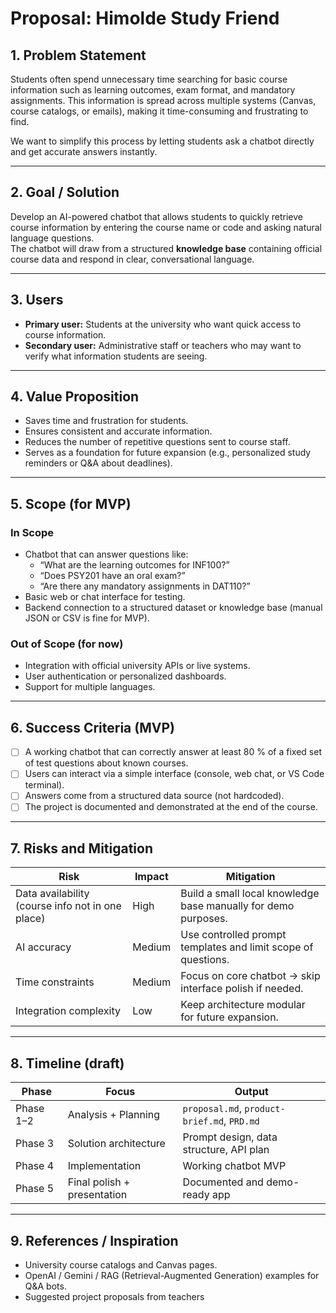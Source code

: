 # Proposal: Himolde Study Friend

## 1. Problem Statement
Students often spend unnecessary time searching for basic course information such as learning outcomes, exam format, and mandatory assignments. This information is spread across multiple systems (Canvas, course catalogs, or emails), making it time-consuming and frustrating to find.  

We want to simplify this process by letting students ask a chatbot directly and get accurate answers instantly.

---

## 2. Goal / Solution
Develop an AI-powered chatbot that allows students to quickly retrieve course information by entering the course name or code and asking natural language questions.  
The chatbot will draw from a structured **knowledge base** containing official course data and respond in clear, conversational language.

---

## 3. Users
- **Primary user:** Students at the university who want quick access to course information.  
- **Secondary user:** Administrative staff or teachers who may want to verify what information students are seeing.

---

## 4. Value Proposition
- Saves time and frustration for students.
- Ensures consistent and accurate information.
- Reduces the number of repetitive questions sent to course staff.
- Serves as a foundation for future expansion (e.g., personalized study reminders or Q&A about deadlines).

---

## 5. Scope (for MVP)
### In Scope
- Chatbot that can answer questions like:
  - “What are the learning outcomes for INF100?”
  - “Does PSY201 have an oral exam?”
  - “Are there any mandatory assignments in DAT110?”
- Basic web or chat interface for testing.
- Backend connection to a structured dataset or knowledge base (manual JSON or CSV is fine for MVP).

### Out of Scope (for now)
- Integration with official university APIs or live systems.
- User authentication or personalized dashboards.
- Support for multiple languages.

---

## 6. Success Criteria (MVP)
- [ ] A working chatbot that can correctly answer at least 80 % of a fixed set of test questions about known courses.  
- [ ] Users can interact via a simple interface (console, web chat, or VS Code terminal).  
- [ ] Answers come from a structured data source (not hardcoded).  
- [ ] The project is documented and demonstrated at the end of the course.

---

## 7. Risks and Mitigation
| Risk | Impact | Mitigation |
|------|---------|-------------|
| Data availability (course info not in one place) | High | Build a small local knowledge base manually for demo purposes. |
| AI accuracy | Medium | Use controlled prompt templates and limit scope of questions. |
| Time constraints | Medium | Focus on core chatbot → skip interface polish if needed. |
| Integration complexity | Low | Keep architecture modular for future expansion. |

---

## 8. Timeline (draft)
| Phase | Focus | Output |
|-------|--------|---------|
| Phase 1–2 | Analysis + Planning | `proposal.md`, `product-brief.md`, `PRD.md` |
| Phase 3 | Solution architecture | Prompt design, data structure, API plan |
| Phase 4 | Implementation | Working chatbot MVP |
| Phase 5 | Final polish + presentation | Documented and demo-ready app |

---

## 9. References / Inspiration
- University course catalogs and Canvas pages.
- OpenAI / Gemini / RAG (Retrieval-Augmented Generation) examples for Q&A bots.
- Suggested project proposals from teachers
